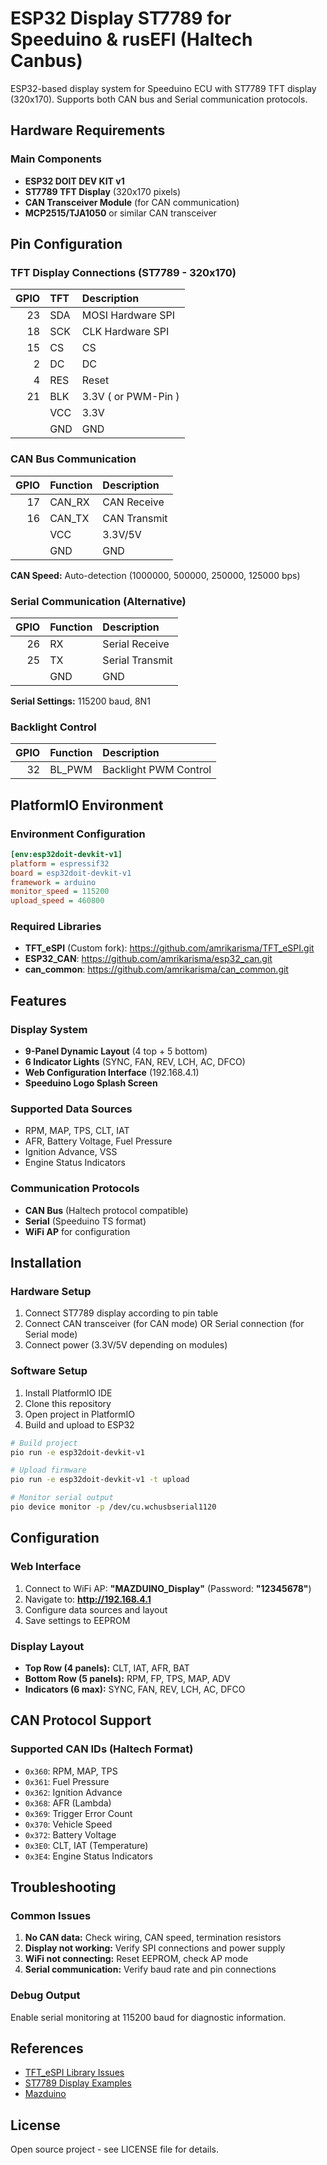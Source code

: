 # ESP32 Display ST7789 for Speeduino & rusEFI (Haltech Canbus)

ESP32-based display system for Speeduino ECU with ST7789 TFT display (320x170). Supports both CAN bus and Serial communication protocols.

## Hardware Requirements

### Main Components
- **ESP32 DOIT DEV KIT v1** 
- **ST7789 TFT Display** (320x170 pixels)
- **CAN Transceiver Module** (for CAN communication)
- **MCP2515/TJA1050** or similar CAN transceiver

## Pin Configuration

### TFT Display Connections (ST7789 - 320x170)

| GPIO | TFT   | Description         |
| ---: | :---- | :------------------ |
| 23   | SDA   | MOSI Hardware SPI   |
| 18   | SCK   | CLK  Hardware SPI   |
| 15   | CS    | CS                  |
|  2   | DC    | DC                  |
|  4   | RES   | Reset               |
| 21   | BLK   | 3.3V ( or PWM-Pin ) |
|      | VCC   | 3.3V                |
|      | GND   | GND                 |

### CAN Bus Communication

| GPIO | Function | Description           |
| ---: | :------- | :-------------------- |
| 17   | CAN_RX   | CAN Receive           |
| 16   | CAN_TX   | CAN Transmit          |
|      | VCC      | 3.3V/5V               |
|      | GND      | GND                   |

**CAN Speed:** Auto-detection (1000000, 500000, 250000, 125000 bps)

### Serial Communication (Alternative)

| GPIO | Function | Description           |
| ---: | :------- | :-------------------- |
| 26   | RX       | Serial Receive        |
| 25   | TX       | Serial Transmit       |
|      | GND      | GND                   |

**Serial Settings:** 115200 baud, 8N1

### Backlight Control

| GPIO | Function | Description           |
| ---: | :------- | :-------------------- |
| 32   | BL_PWM   | Backlight PWM Control |

## PlatformIO Environment

### Environment Configuration
```ini
[env:esp32doit-devkit-v1]
platform = espressif32
board = esp32doit-devkit-v1
framework = arduino
monitor_speed = 115200
upload_speed = 460800
```

### Required Libraries
- **TFT_eSPI** (Custom fork): https://github.com/amrikarisma/TFT_eSPI.git
- **ESP32_CAN**: https://github.com/amrikarisma/esp32_can.git  
- **can_common**: https://github.com/amrikarisma/can_common.git

## Features

### Display System
- **9-Panel Dynamic Layout** (4 top + 5 bottom)
- **6 Indicator Lights** (SYNC, FAN, REV, LCH, AC, DFCO)
- **Web Configuration Interface** (192.168.4.1)
- **Speeduino Logo Splash Screen**

### Supported Data Sources
- RPM, MAP, TPS, CLT, IAT
- AFR, Battery Voltage, Fuel Pressure
- Ignition Advance, VSS
- Engine Status Indicators

### Communication Protocols
- **CAN Bus** (Haltech protocol compatible)
- **Serial** (Speeduino TS format)
- **WiFi AP** for configuration

## Installation

### Hardware Setup
1. Connect ST7789 display according to pin table
2. Connect CAN transceiver (for CAN mode) OR Serial connection (for Serial mode)
3. Connect power (3.3V/5V depending on modules)

### Software Setup
1. Install PlatformIO IDE
2. Clone this repository
3. Open project in PlatformIO
4. Build and upload to ESP32

```bash
# Build project
pio run -e esp32doit-devkit-v1

# Upload firmware
pio run -e esp32doit-devkit-v1 -t upload

# Monitor serial output
pio device monitor -p /dev/cu.wchusbserial1120
```

## Configuration

### Web Interface
1. Connect to WiFi AP: **"MAZDUINO_Display"** (Password: **"12345678"**)
2. Navigate to: **http://192.168.4.1**
3. Configure data sources and layout
4. Save settings to EEPROM

### Display Layout
- **Top Row (4 panels):** CLT, IAT, AFR, BAT
- **Bottom Row (5 panels):** RPM, FP, TPS, MAP, ADV
- **Indicators (6 max):** SYNC, FAN, REV, LCH, AC, DFCO

## CAN Protocol Support

### Supported CAN IDs (Haltech Format)
- `0x360`: RPM, MAP, TPS
- `0x361`: Fuel Pressure
- `0x362`: Ignition Advance
- `0x368`: AFR (Lambda)
- `0x369`: Trigger Error Count
- `0x370`: Vehicle Speed
- `0x372`: Battery Voltage
- `0x3E0`: CLT, IAT (Temperature)
- `0x3E4`: Engine Status Indicators

## Troubleshooting

### Common Issues
1. **No CAN data:** Check wiring, CAN speed, termination resistors
2. **Display not working:** Verify SPI connections and power supply
3. **WiFi not connecting:** Reset EEPROM, check AP mode
4. **Serial communication:** Verify baud rate and pin connections

### Debug Output
Enable serial monitoring at 115200 baud for diagnostic information.

## References

- [TFT_eSPI Library Issues](https://github.com/Bodmer/TFT_eSPI/issues/3384#issuecomment-2211470238)
- [ST7789 Display Examples](https://github.com/mboehmerm/Three-IPS-Displays-with-ST7789-170x320-240x280-240x320/tree/main/ESP32_C3)
- [Mazduino](https://www.mazduino.com/)

## License

Open source project - see LICENSE file for details.
